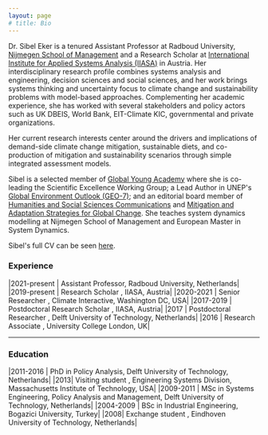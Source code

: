 ```yaml
---
layout: page
# title: Bio
---
```

Dr. Sibel Eker is a tenured Assistant Professor at Radboud University, [Nijmegen School of Management](https://www.ru.nl/nsm/)  and a Research Scholar at [International Institute for Applied Systems Analysis (IIASA)](https://iiasa.ac.at/) in Austria. Her interdisciplinary research profile combines systems analysis and engineering, decision sciences and social sciences, and her work brings systems thinking and uncertainty focus to climate change and sustainability problems with model-based approaches. Complementing her academic experience, she has worked with several stakeholders and policy actors such as UK DBEIS, World Bank, EIT-Climate KIC, governmental and private organizations.  

Her current research interests center around the drivers and implications of demand-side climate change mitigation, sustainable diets, and co-production of mitigation and sustainability scenarios through simple integrated assessment models. 

Sibel is a selected member of [Global Young Academy](https://globalyoungacademy.net/) where she is co-leading the Scientific Excellence Working Group; a Lead Author in UNEP's [Global Environment Outlook (GEO-7)](https://www.unep.org/geo/); and an editorial board member of [Humanities and Social Sciences Communications](https://www.nature.com/palcomms/) and [Mitigation and Adaptation Strategies for Global Change](https://www.springer.com/journal/11027). She teaches system dynamics modelling at Nijmegen School of Management and European Master in System Dynamics.

Sibel's full CV can be seen [here](/Eker_CV_July23.pdf).  

### Experience

|2021-present | Assistant Professor, Radboud University, Netherlands|
|2019-present | Research Scholar , IIASA, Austria|
|2020-2021 | Senior Researcher , Climate Interactive, Washington DC, USA|
|2017-2019 | Postdoctoral Research Scholar , IIASA, Austria|
|2017 | Postdoctoral Researcher , Delft University of Technology, Netherlands|
|2016 | Research Associate , University College London, UK|

---

### Education

|2011-2016 | PhD in Policy Analysis, Delft University of Technology, Netherlands|
|2013| Visiting student , Engineering Systems Division, Massachusetts Institute of Technology, USA|
|2009-2011 | MSc in Systems Engineering, Policy Analysis and Management, Delft University of Technology, Netherlands|
|2004-2009 | BSc in Industrial Engineering, Bogazici University, Turkey|
|2008| Exchange student , Eindhoven University of Technology, Netherlands|
